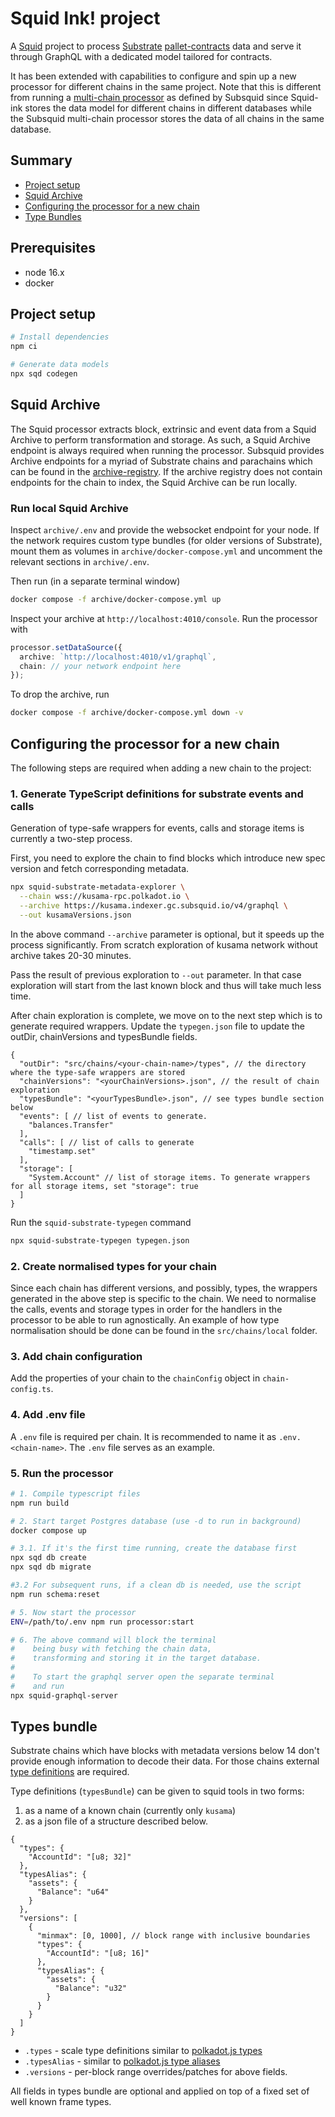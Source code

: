 # Squid Ink! project

A [Squid](https://subsquid.io) project to process [Substrate](https://substrate.io/) [pallet-contracts](https://paritytech.github.io/substrate/master/pallet_contracts/index.html) data and serve it through GraphQL with a dedicated model tailored for contracts.

It has been extended with capabilities to configure and spin up a new processor for different chains in the same project. Note that this is different from running a [multi-chain processor](https://docs.subsquid.io/recipes/running-a-squid/multi-chain-processors) as defined by Subsquid since Squid-ink stores the data model for different chains in different databases while the Subsquid multi-chain processor stores the data of all chains in the same database.

## Summary

- [Project setup](#project-setup)
- [Squid Archive](#squid-archive)
- [Configuring the processor for a new chain](#configuring-the-processor-for-a-new-chain)
- [Type Bundles](#types-bundle)

## Prerequisites

* node 16.x
* docker

## Project setup

```bash
# Install dependencies
npm ci

# Generate data models
npx sqd codegen
```

## Squid Archive
The Squid processor extracts block, extrinsic and event data from a Squid Archive to perform transformation and storage. As such, a Squid Archive endpoint is always required when running the processor. Subsquid provides Archive endpoints for a myriad of Substrate chains and parachains which can be found in the [archive-registry](https://github.com/subsquid/archive-registry). If the archive registry does not contain endpoints for the chain to index, the Squid Archive can be run locally.

### Run local Squid Archive
Inspect `archive/.env` and provide the websocket endpoint for your node. If the network requires custom type bundles (for older versions of Substrate), mount them as volumes in `archive/docker-compose.yml` and uncomment the relevant sections in `archive/.env`.

Then run (in a separate terminal window)

```bash
docker compose -f archive/docker-compose.yml up
```

Inspect your archive at `http://localhost:4010/console`. Run the processor with

```typescript
processor.setDataSource({
  archive: `http://localhost:4010/v1/graphql`,
  chain: // your network endpoint here
});
```

To drop the archive, run
```bash
docker compose -f archive/docker-compose.yml down -v
```

## Configuring the processor for a new chain
The following steps are required when adding a new chain to the project:

### 1. Generate TypeScript definitions for substrate events and calls
Generation of type-safe wrappers for events, calls and storage items is currently a two-step process.

First, you need to explore the chain to find blocks which introduce new spec version and
fetch corresponding metadata. 

```bash
npx squid-substrate-metadata-explorer \
  --chain wss://kusama-rpc.polkadot.io \
  --archive https://kusama.indexer.gc.subsquid.io/v4/graphql \
  --out kusamaVersions.json
```

In the above command `--archive` parameter is optional, but it speeds up the process
significantly. From scratch exploration of kusama network without archive takes 20-30 minutes.

Pass the result of previous exploration to `--out` parameter. In that case exploration will
start from the last known block and thus will take much less time.

After chain exploration is complete, we move on to the next step which is to generate 
required wrappers. Update the `typegen.json` file to update the outDir, chainVersions and typesBundle fields.

```json5
{
  "outDir": "src/chains/<your-chain-name>/types", // the directory where the type-safe wrappers are stored
  "chainVersions": "<yourChainVersions>.json", // the result of chain exploration
  "typesBundle": "<yourTypesBundle>.json", // see types bundle section below
  "events": [ // list of events to generate.
    "balances.Transfer"
  ],
  "calls": [ // list of calls to generate
    "timestamp.set"
  ],
  "storage": [
    "System.Account" // list of storage items. To generate wrappers for all storage items, set "storage": true
  ]
}
```

Run the `squid-substrate-typegen` command

```bash
npx squid-substrate-typegen typegen.json
```

### 2. Create normalised types for your chain
Since each chain has different versions, and possibly, types, the wrappers generated in the above step is specific to the chain. We need to normalise the calls, events and storage types in order for the handlers in the processor to be able to run agnostically. An example of how type normalisation should be done can be found in the `src/chains/local` folder.

### 3. Add chain configuration
Add the properties of your chain to the `chainConfig` object in `chain-config.ts`.

### 4. Add .env file
A `.env` file is required per chain. It is recommended to name it as `.env.<chain-name>`. The `.env` file serves as an example.

### 5. Run the processor

```bash
# 1. Compile typescript files
npm run build

# 2. Start target Postgres database (use -d to run in background)
docker compose up

# 3.1. If it's the first time running, create the database first
npx sqd db create
npx sqd db migrate

#3.2 For subsequent runs, if a clean db is needed, use the script
npm run schema:reset

# 5. Now start the processor
ENV=/path/to/.env npm run processor:start

# 6. The above command will block the terminal
#    being busy with fetching the chain data, 
#    transforming and storing it in the target database.
#
#    To start the graphql server open the separate terminal
#    and run
npx squid-graphql-server
```

## Types bundle

Substrate chains which have blocks with metadata versions below 14 don't provide enough 
information to decode their data. For those chains external 
[type definitions](https://polkadot.js.org/docs/api/start/types.extend) are required.

Type definitions (`typesBundle`) can be given to squid tools in two forms:

1. as a name of a known chain (currently only `kusama`)
2. as a json file of a structure described below.

```json5
{
  "types": {
    "AccountId": "[u8; 32]"
  },
  "typesAlias": {
    "assets": {
      "Balance": "u64"
    }
  },
  "versions": [
    {
      "minmax": [0, 1000], // block range with inclusive boundaries
      "types": {
        "AccountId": "[u8; 16]"
      },
      "typesAlias": {
        "assets": {
          "Balance": "u32"
        }
      }
    }
  ]
}
```

* `.types` - scale type definitions similar to [polkadot.js types](https://polkadot.js.org/docs/api/start/types.extend#extension)
* `.typesAlias` - similar to [polkadot.js type aliases](https://polkadot.js.org/docs/api/start/types.extend#type-clashes)
* `.versions` - per-block range overrides/patches for above fields.

All fields in types bundle are optional and applied on top of a fixed set of well known
frame types.
